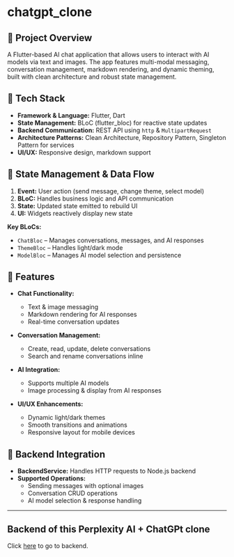 # chatgpt_clone

## 📌 Project Overview
A Flutter-based AI chat application that allows users to interact with AI models via text and images. The app features multi-modal messaging, conversation management, markdown rendering, and dynamic theming, built with clean architecture and robust state management.


## 🚀 Tech Stack

- **Framework & Language:** Flutter, Dart  
- **State Management:** BLoC (flutter_bloc) for reactive state updates  
- **Backend Communication:** REST API using `http` & `MultipartRequest`  
- **Architecture Patterns:** Clean Architecture, Repository Pattern, Singleton Pattern for services  
- **UI/UX:** Responsive design, markdown support


## 🔄 State Management & Data Flow

1. **Event:** User action (send message, change theme, select model)  
2. **BLoC:** Handles business logic and API communication  
3. **State:** Updated state emitted to rebuild UI  
4. **UI:** Widgets reactively display new state  

**Key BLoCs:**  
- `ChatBloc` – Manages conversations, messages, and AI responses  
- `ThemeBloc` – Handles light/dark mode  
- `ModelBloc` – Manages AI model selection and persistence  


## 📱 Features

- **Chat Functionality:**  
  - Text & image messaging  
  - Markdown rendering for AI responses  
  - Real-time conversation updates  

- **Conversation Management:**  
  - Create, read, update, delete conversations  
  - Search and rename conversations inline  

- **AI Integration:**  
  - Supports multiple AI models  
  - Image processing & display from AI responses  

- **UI/UX Enhancements:**  
  - Dynamic light/dark themes  
  - Smooth transitions and animations  
  - Responsive layout for mobile devices  


## 🔌 Backend Integration

- **BackendService:** Handles HTTP requests to Node.js backend  
- **Supported Operations:**  
  - Sending messages with optional images  
  - Conversation CRUD operations  
  - AI model selection & response handling  

---

## Backend of this Perplexity AI + ChatGPt clone

Click [here](https://github.com/tushar11kh/perplexiity_chatgpt_clone_backend) to go to backend.